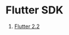 # Flutter SDK 

1. [Flutter 2.2](https://github.com/engineer-ece/Flutter/tree/main/2.2/library/readme.md)


